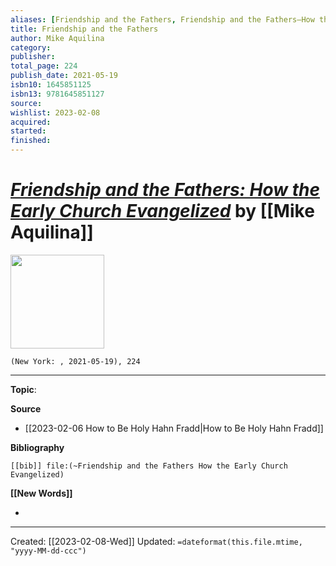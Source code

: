 ```yaml
---
aliases: [Friendship and the Fathers, Friendship and the Fathers—How the Early Church Evangelized]
title: Friendship and the Fathers
author: Mike Aquilina
category: 
publisher: 
total_page: 224
publish_date: 2021-05-19
isbn10: 1645851125
isbn13: 9781645851127
source: 
wishlist: 2023-02-08
acquired: 
started: 
finished: 
---
```

# *[Friendship and the Fathers: How the Early Church Evangelized]()* by [[Mike Aquilina]]

<img src="http://books.google.com/books/content?id=GHZqzgEACAAJ&printsec=frontcover&img=1&zoom=1&source=gbs_api" width=150>

`(New York: , 2021-05-19), 224`



--- 
**Topic**: 

**Source**
- [[2023-02-06 How to Be Holy Hahn Fradd|How to Be Holy Hahn Fradd]]

**Bibliography**

```query
[[bib]] file:(~Friendship and the Fathers How the Early Church Evangelized)
```
 

**[[New Words]]**

- 

---
Created: [[2023-02-08-Wed]]
Updated: `=dateformat(this.file.mtime, "yyyy-MM-dd-ccc")`